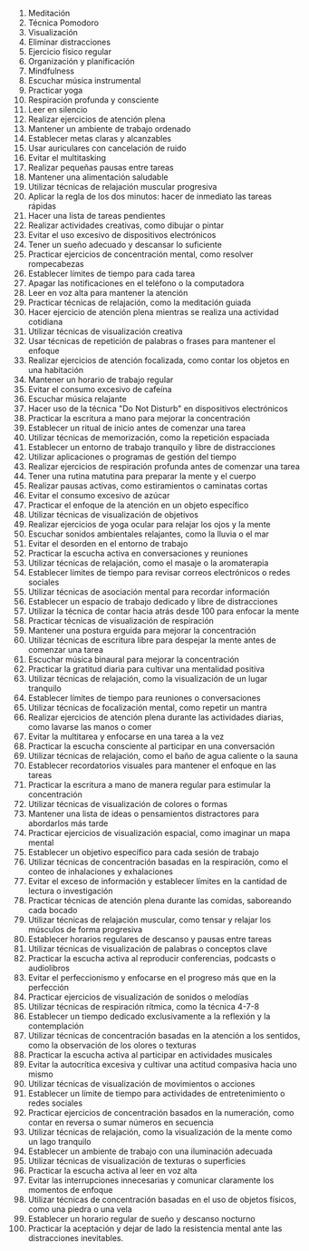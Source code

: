 1. Meditación
2. Técnica Pomodoro
3. Visualización
4. Eliminar distracciones
5. Ejercicio físico regular
6. Organización y planificación
7. Mindfulness
8. Escuchar música instrumental
9. Practicar yoga
10. Respiración profunda y consciente
11. Leer en silencio
12. Realizar ejercicios de atención plena
13. Mantener un ambiente de trabajo ordenado
14. Establecer metas claras y alcanzables
15. Usar auriculares con cancelación de ruido
16. Evitar el multitasking
17. Realizar pequeñas pausas entre tareas
18. Mantener una alimentación saludable
19. Utilizar técnicas de relajación muscular progresiva
20. Aplicar la regla de los dos minutos: hacer de inmediato las tareas rápidas
21. Hacer una lista de tareas pendientes
22. Realizar actividades creativas, como dibujar o pintar
23. Evitar el uso excesivo de dispositivos electrónicos
24. Tener un sueño adecuado y descansar lo suficiente
25. Practicar ejercicios de concentración mental, como resolver rompecabezas
26. Establecer límites de tiempo para cada tarea
27. Apagar las notificaciones en el teléfono o la computadora
28. Leer en voz alta para mantener la atención
29. Practicar técnicas de relajación, como la meditación guiada
30. Hacer ejercicio de atención plena mientras se realiza una actividad cotidiana
31. Utilizar técnicas de visualización creativa
32. Usar técnicas de repetición de palabras o frases para mantener el enfoque
33. Realizar ejercicios de atención focalizada, como contar los objetos en una habitación
34. Mantener un horario de trabajo regular
35. Evitar el consumo excesivo de cafeína
36. Escuchar música relajante
37. Hacer uso de la técnica "Do Not Disturb" en dispositivos electrónicos
38. Practicar la escritura a mano para mejorar la concentración
39. Establecer un ritual de inicio antes de comenzar una tarea
40. Utilizar técnicas de memorización, como la repetición espaciada
41. Establecer un entorno de trabajo tranquilo y libre de distracciones
42. Utilizar aplicaciones o programas de gestión del tiempo
43. Realizar ejercicios de respiración profunda antes de comenzar una tarea
44. Tener una rutina matutina para preparar la mente y el cuerpo
45. Realizar pausas activas, como estiramientos o caminatas cortas
46. Evitar el consumo excesivo de azúcar
47. Practicar el enfoque de la atención en un objeto específico
48. Utilizar técnicas de visualización de objetivos
49. Realizar ejercicios de yoga ocular para relajar los ojos y la mente
50. Escuchar sonidos ambientales relajantes, como la lluvia o el mar
51. Evitar el desorden en el entorno de trabajo
52. Practicar la escucha activa en conversaciones y reuniones
53. Utilizar técnicas de relajación, como el masaje o la aromaterapia
54. Establecer límites de tiempo para revisar correos electrónicos o redes sociales
55. Utilizar técnicas de asociación mental para recordar información
56. Establecer un espacio de trabajo dedicado y libre de distracciones
57. Utilizar la técnica de contar hacia atrás desde 100 para enfocar la mente
58. Practicar técnicas de visualización de respiración
59. Mantener una postura erguida para mejorar la concentración
60. Utilizar técnicas de escritura libre para despejar la mente antes de comenzar una tarea
61. Escuchar música binaural para mejorar la concentración
62. Practicar la gratitud diaria para cultivar una mentalidad positiva
63. Utilizar técnicas de relajación, como la visualización de un lugar tranquilo
64. Establecer límites de tiempo para reuniones o conversaciones
65. Utilizar técnicas de focalización mental, como repetir un mantra
66. Realizar ejercicios de atención plena durante las actividades diarias, como lavarse las manos o comer
67. Evitar la multitarea y enfocarse en una tarea a la vez
68. Practicar la escucha consciente al participar en una conversación
69. Utilizar técnicas de relajación, como el baño de agua caliente o la sauna
70. Establecer recordatorios visuales para mantener el enfoque en las tareas
71. Practicar la escritura a mano de manera regular para estimular la concentración
72. Utilizar técnicas de visualización de colores o formas
73. Mantener una lista de ideas o pensamientos distractores para abordarlos más tarde
74. Practicar ejercicios de visualización espacial, como imaginar un mapa mental
75. Establecer un objetivo específico para cada sesión de trabajo
76. Utilizar técnicas de concentración basadas en la respiración, como el conteo de inhalaciones y exhalaciones
77. Evitar el exceso de información y establecer límites en la cantidad de lectura o investigación
78. Practicar técnicas de atención plena durante las comidas, saboreando cada bocado
79. Utilizar técnicas de relajación muscular, como tensar y relajar los músculos de forma progresiva
80. Establecer horarios regulares de descanso y pausas entre tareas
81. Utilizar técnicas de visualización de palabras o conceptos clave
82. Practicar la escucha activa al reproducir conferencias, podcasts o audiolibros
83. Evitar el perfeccionismo y enfocarse en el progreso más que en la perfección
84. Practicar ejercicios de visualización de sonidos o melodías
85. Utilizar técnicas de respiración rítmica, como la técnica 4-7-8
86. Establecer un tiempo dedicado exclusivamente a la reflexión y la contemplación
87. Utilizar técnicas de concentración basadas en la atención a los sentidos, como la observación de los olores o texturas
88. Practicar la escucha activa al participar en actividades musicales
89. Evitar la autocrítica excesiva y cultivar una actitud compasiva hacia uno mismo
90. Utilizar técnicas de visualización de movimientos o acciones
91. Establecer un límite de tiempo para actividades de entretenimiento o redes sociales
92. Practicar ejercicios de concentración basados en la numeración, como contar en reversa o sumar números en secuencia
93. Utilizar técnicas de relajación, como la visualización de la mente como un lago tranquilo
94. Establecer un ambiente de trabajo con una iluminación adecuada
95. Utilizar técnicas de visualización de texturas o superficies
96. Practicar la escucha activa al leer en voz alta
97. Evitar las interrupciones innecesarias y comunicar claramente los momentos de enfoque
98. Utilizar técnicas de concentración basadas en el uso de objetos físicos, como una piedra o una vela
99. Establecer un horario regular de sueño y descanso nocturno
100. Practicar la aceptación y dejar de lado la resistencia mental ante las distracciones inevitables.